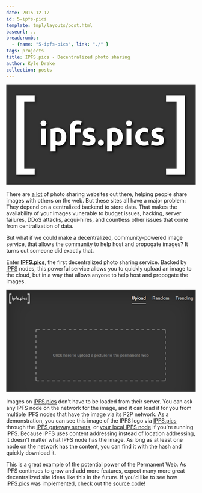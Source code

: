```yaml
---
date: 2015-12-12
id: 5-ipfs-pics
template: tmpl/layouts/post.html
baseurl: ..
breadcrumbs:
  - {name: "5-ipfs-pics", link: "./" }
tags: projects
title: IPFS.pics - Decentralized photo sharing
author: Kyle Drake
collection: posts
---
```


![](ipfspicslogobg.png)

There are [a lot](https://en.wikipedia.org/wiki/List_of_photo-sharing_websites) of photo sharing websites out there, helping people share images with others on the web. But these sites all have a major problem: They depend on a centralized backend to store data. That makes the availability of your images vunerable to budget issues, hacking, server failures, DDoS attacks, acqui-hires, and countless other issues that come from centralization of data.

But what if we could make a decentralized, community-powered image service, that allows the community to help host and propogate images? It turns out someone did exactly that.

Enter **[IPFS.pics](https://ipfs.pics)**, the first decentralized photo sharing service. Backed by [IPFS](https://ipfs.io) nodes, this powerful service allows you to quickly upload an image to the cloud, but in a way that allows anyone to help host and propogate the images.

[![](ipfspics.png)](https://ipfs.pics)

Images on [IPFS.pics](https://ipfs.pics) don't have to be loaded from their server. You can ask any IPFS node on the network for the image, and it can load it for you from multiple IPFS nodes that have the image via its P2P network. As a demonstration, you can see this image of the IPFS logo via [IPFS.pics](https://ipfs.pics/QmfBXNua29mfQvANvpWgsCRuGQNZ4SD2gPNK13u4VA5cx3) through the [IPFS gateway servers](https://ipfs.io/ipfs/QmfBXNua29mfQvANvpWgsCRuGQNZ4SD2gPNK13u4VA5cx3), or [your local IPFS node](http://localhost:8080/ipfs/QmfBXNua29mfQvANvpWgsCRuGQNZ4SD2gPNK13u4VA5cx3) if you're running IPFS. Because IPFS uses content addressing instead of location addressing, it doesn't matter what IPFS node has the image. As long as at least one node on the network has the content, you can find it with the hash and quickly download it.

This is a great example of the potential power of the Permanent Web. As IPFS continues to grow and add more features, expect many more great decentralized site ideas like this in the future. If you'd like to see how [IPFS.pics](https://ipfs.pics) was implemented, check out the [source code](https://github.com/ipfspics/server)!

